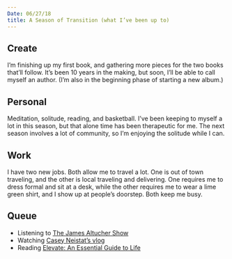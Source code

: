 ```yaml
---
Date: 06/27/18
title: A Season of Transition (what I’ve been up to)
---
```


## Create

I’m finishing up my first book, and gathering more pieces for the two books that’ll follow. It’s been 10 years in the making, but soon, I’ll be able to call myself an author. (I’m also in the beginning phase of starting a new album.)

## Personal

Meditation, solitude, reading, and basketball. I’ve been keeping to myself a lot in this season, but that alone time has been therapeutic for me. The next season involves a lot of community, so I’m enjoying the solitude while I can.

## Work

I have two new jobs. Both allow me to travel a lot. One is out of town traveling, and the other is local traveling and delivering. One requires me to dress formal and sit at a desk, while the other requires me to wear a lime green shirt, and I show up at people’s doorstep. Both keep me busy.

## Queue

- Listening to [The James Altucher Show][1]
- Watching [Casey Neistat’s vlog][2]
- Reading [Elevate: An Essential Guide to Life][3]

[1]:	https://itunes.apple.com/us/podcast/the-james-altucher-show/id794030859?mt=2
[2]:	https://youtu.be/5z_XblGKXBo
[3]:	https://www.amazon.com/Elevate-Essential-Guide-Joseph-Deitch/dp/1626344698